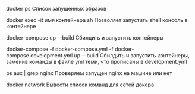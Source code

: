 docker ps
Список запущенных образов

docker exec -it имя контейнера sh
Позволяет запустить shell консоль в контейнере

docker-compose up --build
Сбилдить и запустить контейнеры

docker-compose -f docker-compose.yml -f docker-compose.development.yml up --build
Сбилдить и запустить контейнеры, заменив команды в файле yml теми, что прописаны в development.yml

ps aux | grep nginx
Проверяем запущен nginx на машине или нет

docker network
Вывести список команд для сетей докера